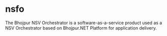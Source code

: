 # nsfo
The Bhojpur NSV Orchestrator is a software-as-a-service product used as a NSV Orchestrator based on Bhojpur.NET Platform for application delivery.
